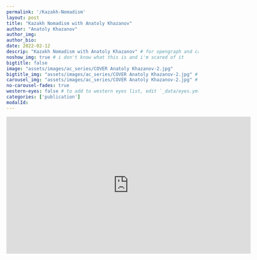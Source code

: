 ```yaml
---
permalink: '/Kazakh-Nomadism'
layout: post
title: "Kazakh Nomadism with Anatoly Khazanov"
author: "Anatoly Khazanov"
author_img:
author_bio:
date: 2022-02-12
descrip: "Kazakh Nomadism with Anatoly Khazanov" # for opengraph and carousel
noshow_img: true # i don't know what this is and i'm scared of it
bigtitle: false
image: "assets/images/ac_series/COVER Anatoly Khazanov-2.jpg"
bigtitle_img: "assets/images/ac_series/COVER Anatoly Khazanov-2.jpg" # for opengraph
carousel_img: "assets/images/ac_series/COVER Anatoly Khazanov-2.jpg" # for carousel
no-carousel-fades: true
western-eyes: false # to add to western eyes list, edit `_data/eyes.yml`
categories: ['publication']
modalId:
---
```


<div class="images-group">
<div class="d-flex flex-row justify-content-center">
<iframe src="https://player.vimeo.com/video/677187536?h=8e7e4889bf" width="640" height="360" frameborder="0" allow="autoplay; fullscreen; picture-in-picture" allowfullscreen></iframe>
</div>
</div>
